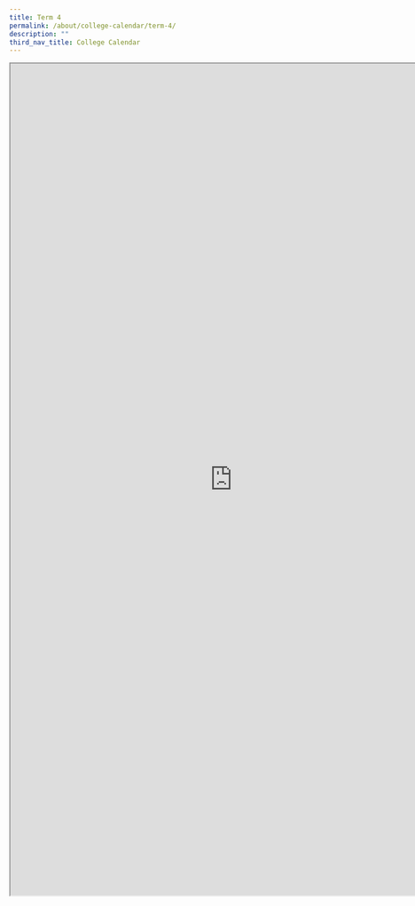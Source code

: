 ```yaml
---
title: Term 4
permalink: /about/college-calendar/term-4/
description: ""
third_nav_title: College Calendar
---
```


<iframe src="https://docs.google.com/document/d/e/2PACX-1vR_yTF4QCRlGuJi4lnXFoxeruh6xktWF40isari1rJAtO_0yIvuIYFLYfuitucInA/pub?embedded=true" width=800px height=1500px scrolling="no"></iframe>